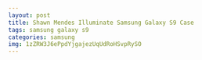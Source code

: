 ```yaml
---
layout: post
title: Shawn Mendes Illuminate Samsung Galaxy S9 Case
tags: samsung galaxy s9
categories: samsung
img: 1zZRW3J6ePpdYjgajezUqUdRoHSvpRySO
---
```

